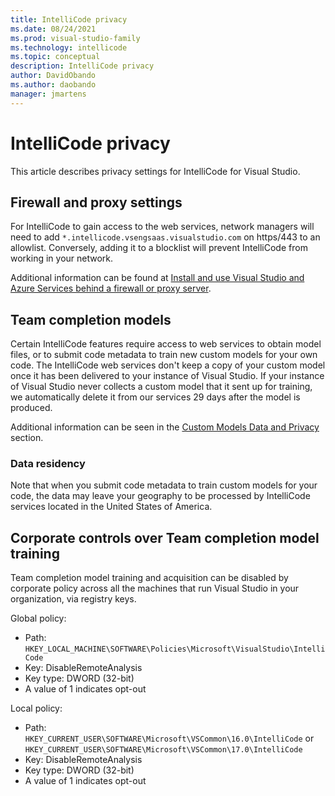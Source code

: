 ```yaml
---
title: IntelliCode privacy
ms.date: 08/24/2021
ms.prod: visual-studio-family
ms.technology: intellicode
ms.topic: conceptual
description: IntelliCode privacy
author: DavidObando
ms.author: daobando
manager: jmartens
---
```

# IntelliCode privacy

This article describes privacy settings for IntelliCode for Visual Studio.

## Firewall and proxy settings

For IntelliCode to gain access to the web services, network managers will need to add `*.intellicode.vsengsaas.visualstudio.com` on https/443 to an allowlist. Conversely, adding it to a blocklist will prevent IntelliCode from working in your network.

Additional information can be found at [Install and use Visual Studio and Azure Services behind a firewall or proxy server](/visualstudio/install/install-and-use-visual-studio-behind-a-firewall-or-proxy-server).

## Team completion models
Certain IntelliCode features require access to web services to obtain model files, or to submit code metadata to train new custom models for your own code. The IntelliCode web services don't keep a copy of your custom model once it has been delivered to your instance of Visual Studio. If your instance of Visual Studio never collects a custom model that it sent up for training, we automatically delete it from our services 29 days after the model is produced.

Additional information can be seen in the [Custom Models Data and Privacy](custom-models.md#data-and-privacy) section.

### Data residency
Note that when you submit code metadata to train custom models for your code, the data may leave your geography to be processed by IntelliCode services located in the United States of America.

## Corporate controls over Team completion model training
Team completion model training and acquisition can be disabled by corporate policy across all the machines that run Visual Studio in your organization, via registry keys.

Global policy:
  - Path: `HKEY_LOCAL_MACHINE\SOFTWARE\Policies\Microsoft\VisualStudio\IntelliCode`
  - Key: DisableRemoteAnalysis
  - Key type:  DWORD (32-bit)
  - A value of 1 indicates opt-out

Local policy:
  - Path: `HKEY_CURRENT_USER\SOFTWARE\Microsoft\VSCommon\16.0\IntelliCode` or `HKEY_CURRENT_USER\SOFTWARE\Microsoft\VSCommon\17.0\IntelliCode`
  - Key: DisableRemoteAnalysis
  - Key type:  DWORD (32-bit)
  - A value of 1 indicates opt-out
